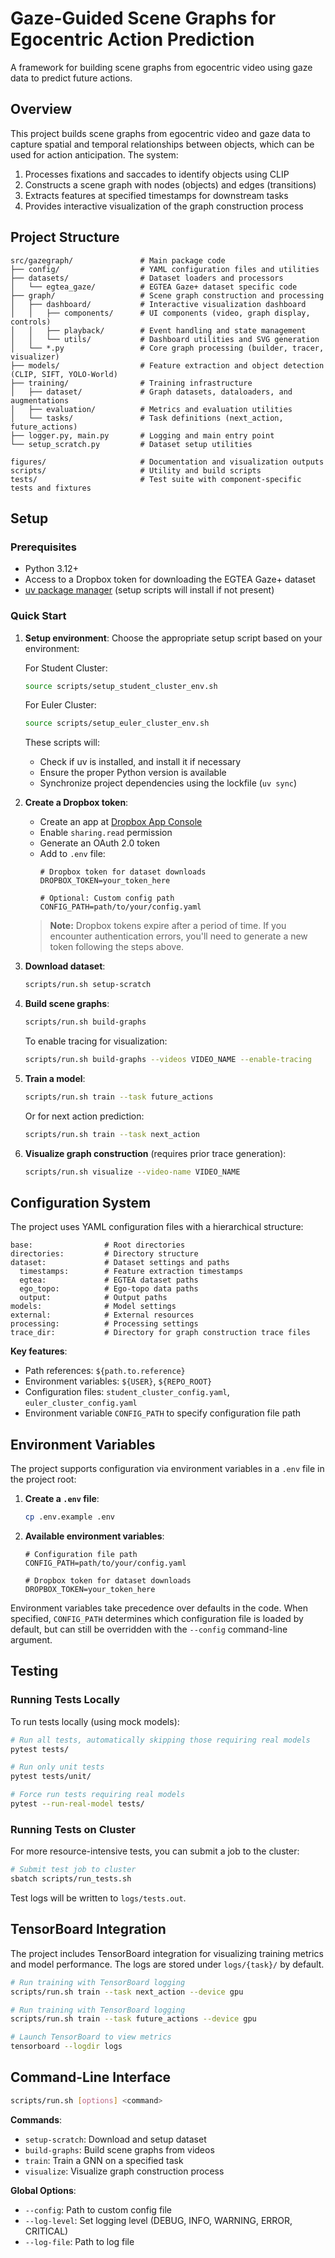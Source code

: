 # Gaze-Guided Scene Graphs for Egocentric Action Prediction

A framework for building scene graphs from egocentric video using gaze data to predict future actions.

## Overview

This project builds scene graphs from egocentric video and gaze data to capture spatial and temporal relationships between objects, which can be used for action anticipation. The system:

1. Processes fixations and saccades to identify objects using CLIP
2. Constructs a scene graph with nodes (objects) and edges (transitions)
3. Extracts features at specified timestamps for downstream tasks
4. Provides interactive visualization of the graph construction process

## Project Structure

```
src/gazegraph/               # Main package code
├── config/                  # YAML configuration files and utilities
├── datasets/                # Dataset loaders and processors
│   └── egtea_gaze/          # EGTEA Gaze+ dataset specific code
├── graph/                   # Scene graph construction and processing
│   ├── dashboard/           # Interactive visualization dashboard
│   │   ├── components/      # UI components (video, graph display, controls)
│   │   ├── playback/        # Event handling and state management
│   │   └── utils/           # Dashboard utilities and SVG generation
│   └── *.py                 # Core graph processing (builder, tracer, visualizer)
├── models/                  # Feature extraction and object detection (CLIP, SIFT, YOLO-World)
├── training/                # Training infrastructure
│   ├── dataset/             # Graph datasets, dataloaders, and augmentations
│   ├── evaluation/          # Metrics and evaluation utilities
│   └── tasks/               # Task definitions (next_action, future_actions)
├── logger.py, main.py       # Logging and main entry point
└── setup_scratch.py         # Dataset setup utilities

figures/                     # Documentation and visualization outputs
scripts/                     # Utility and build scripts  
tests/                       # Test suite with component-specific tests and fixtures
```

## Setup

### Prerequisites

- Python 3.12+
- Access to a Dropbox token for downloading the EGTEA Gaze+ dataset
- [uv package manager](https://astral.sh/uv) (setup scripts will install if not present)

### Quick Start

1. **Setup environment**:
   Choose the appropriate setup script based on your environment:
   
   For Student Cluster:
   ```bash
   source scripts/setup_student_cluster_env.sh
   ```
   
   For Euler Cluster:
   ```bash
   source scripts/setup_euler_cluster_env.sh
   ```

   These scripts will:
   - Check if uv is installed, and install it if necessary
   - Ensure the proper Python version is available
   - Synchronize project dependencies using the lockfile (`uv sync`)

2. **Create a Dropbox token**:
   - Create an app at [Dropbox App Console](https://www.dropbox.com/developers/apps/)
   - Enable `sharing.read` permission
   - Generate an OAuth 2.0 token
   - Add to `.env` file: 
     ```
     # Dropbox token for dataset downloads
     DROPBOX_TOKEN=your_token_here
     
     # Optional: Custom config path
     CONFIG_PATH=path/to/your/config.yaml
     ```
   
   > **Note:** Dropbox tokens expire after a period of time. If you encounter authentication errors, you'll need to generate a new token following the steps above.

3. **Download dataset**:
   ```bash
   scripts/run.sh setup-scratch
   ```

4. **Build scene graphs**:
   ```bash
   scripts/run.sh build-graphs
   ```
   
   To enable tracing for visualization:
   ```bash
   scripts/run.sh build-graphs --videos VIDEO_NAME --enable-tracing
   ```

5. **Train a model**:
   ```bash
   scripts/run.sh train --task future_actions
   ```
   
   Or for next action prediction:
   ```bash
   scripts/run.sh train --task next_action
   ```

6. **Visualize graph construction** (requires prior trace generation):
   ```bash
   scripts/run.sh visualize --video-name VIDEO_NAME
   ```

## Configuration System

The project uses YAML configuration files with a hierarchical structure:

```
base:                # Root directories
directories:         # Directory structure
dataset:             # Dataset settings and paths
  timestamps:        # Feature extraction timestamps
  egtea:             # EGTEA dataset paths
  ego_topo:          # Ego-topo data paths
  output:            # Output paths
models:              # Model settings
external:            # External resources
processing:          # Processing settings
trace_dir:           # Directory for graph construction trace files
```

**Key features**:
- Path references: `${path.to.reference}`
- Environment variables: `${USER}`, `${REPO_ROOT}`
- Configuration files: `student_cluster_config.yaml`, `euler_cluster_config.yaml`
- Environment variable `CONFIG_PATH` to specify configuration file path

## Environment Variables

The project supports configuration via environment variables in a `.env` file in the project root:

1. **Create a `.env` file**:
   ```bash
   cp .env.example .env
   ```

2. **Available environment variables**:
   ```
   # Configuration file path
   CONFIG_PATH=path/to/your/config.yaml
   
   # Dropbox token for dataset downloads
   DROPBOX_TOKEN=your_token_here
   ```

Environment variables take precedence over defaults in the code. When specified, `CONFIG_PATH` 
determines which configuration file is loaded by default, but can still be overridden with the
`--config` command-line argument.

## Testing

### Running Tests Locally

To run tests locally (using mock models):

```bash
# Run all tests, automatically skipping those requiring real models
pytest tests/

# Run only unit tests
pytest tests/unit/

# Force run tests requiring real models
pytest --run-real-model tests/
```

### Running Tests on Cluster

For more resource-intensive tests, you can submit a job to the cluster:

```bash
# Submit test job to cluster
sbatch scripts/run_tests.sh
```

Test logs will be written to `logs/tests.out`.

## TensorBoard Integration

The project includes TensorBoard integration for visualizing training metrics and model performance. The logs are stored under `logs/{task}/` by default.

```bash
# Run training with TensorBoard logging
scripts/run.sh train --task next_action --device gpu

# Run training with TensorBoard logging
scripts/run.sh train --task future_actions --device gpu

# Launch TensorBoard to view metrics
tensorboard --logdir logs
```

## Command-Line Interface

```bash
scripts/run.sh [options] <command>
```

**Commands**:
- `setup-scratch`: Download and setup dataset
- `build-graphs`: Build scene graphs from videos
- `train`: Train a GNN on a specified task
- `visualize`: Visualize graph construction process

**Global Options**:
- `--config`: Path to custom config file
- `--log-level`: Set logging level (DEBUG, INFO, WARNING, ERROR, CRITICAL)
- `--log-file`: Path to log file
